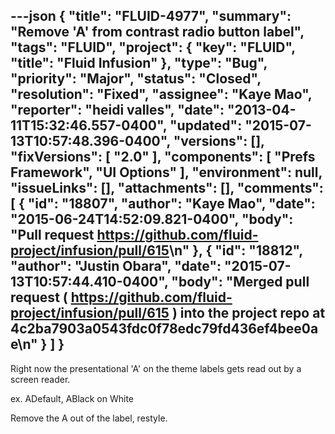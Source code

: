 ---json
{
  "title": "FLUID-4977",
  "summary": "Remove 'A' from contrast radio button label",
  "tags": "FLUID",
  "project": {
    "key": "FLUID",
    "title": "Fluid Infusion"
  },
  "type": "Bug",
  "priority": "Major",
  "status": "Closed",
  "resolution": "Fixed",
  "assignee": "Kaye Mao",
  "reporter": "heidi valles",
  "date": "2013-04-11T15:32:46.557-0400",
  "updated": "2015-07-13T10:57:48.396-0400",
  "versions": [],
  "fixVersions": [
    "2.0"
  ],
  "components": [
    "Prefs Framework",
    "UI Options"
  ],
  "environment": null,
  "issueLinks": [],
  "attachments": [],
  "comments": [
    {
      "id": "18807",
      "author": "Kaye Mao",
      "date": "2015-06-24T14:52:09.821-0400",
      "body": "Pull request <https://github.com/fluid-project/infusion/pull/615>\n"
    },
    {
      "id": "18812",
      "author": "Justin Obara",
      "date": "2015-07-13T10:57:44.410-0400",
      "body": "Merged pull request ( <https://github.com/fluid-project/infusion/pull/615> ) into the project repo at 4c2ba7903a0543fdc0f78edc79fd436ef4bee0ae\n"
    }
  ]
}
---
Right now the presentational 'A' on the theme labels gets read out by a screen reader.

ex. ADefault, ABlack on White

Remove the A out of the label, restyle.

        